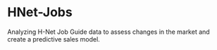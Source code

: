 # HNet-Jobs
Analyzing H-Net Job Guide data to assess changes in the market and create a predictive sales model.
